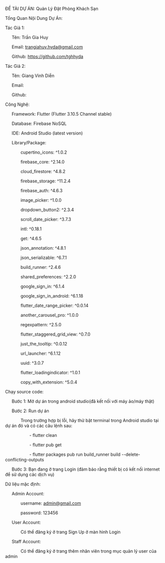 ﻿ĐỀ TÀI DỰ ÁN: Quản Lý Đặt Phòng Khách Sạn

Tổng Quan Nội Dung Dự Án:

Tác Giả 1:

`	`Tên: Trần Gia Huy

`	`Email: trangiahuy.hyda@gmail.com

`	`Github: https://github.com/tghhyda

Tác Giả 2:

`	`Tên: Giang Vinh Diễn

`	`Email:

`	`Github:

Công Nghệ:

`	`Framework: Flutter (Flutter 3.10.5 Channel stable)

`	`Database: Firebase NoSQL

`	`IDE: Android Studio (latest version)

`	`Library/Package:

`		`cupertino\_icons: ^1.0.2

`		`firebase\_core: ^2.14.0

`		`cloud\_firestore: ^4.8.2

`		`firebase\_storage: ^11.2.4

`		`firebase\_auth: ^4.6.3

`		`image\_picker: ^1.0.0

`		`dropdown\_button2: ^2.3.4

`		`scroll\_date\_picker: ^3.7.3

`		`intl: ^0.18.1

`		`get: ^4.6.5

`		`json\_annotation: ^4.8.1

`		`json\_serializable: ^6.7.1

`		`build\_runner: ^2.4.6

`		`shared\_preferences: ^2.2.0

`		`google\_sign\_in: ^6.1.4

`		`google\_sign\_in\_android: ^6.1.18

`		`flutter\_date\_range\_picker: ^0.0.14

`		`another\_carousel\_pro: ^1.0.0

`		`regexpattern: ^2.5.0

`		`flutter\_staggered\_grid\_view: ^0.7.0

`		`just\_the\_tooltip: ^0.0.12

`		`url\_launcher: ^6.1.12

`		`uuid: ^3.0.7

`		`flutter\_loadingindicator: ^1.0.1

`		`copy\_with\_extension: ^5.0.4

Chạy source code:

`	`Bước 1: Mở dự án trong android studio(đã kết nối với máy ảo/máy thật)

`	`Bước 2: Run dự án

`		`Trong trường hợp bị lỗi, hãy thử bật terminal trong Android studio tại dự án đó và có các câu lệnh sau:

`			`- flutter clean

`			`- flutter pub get

`			`- flutter packages pub run build\_runner build --delete-conflicting-outputs

`	`Bước 3: Bạn đang ở trang Login (đảm bảo rằng thiết bị có kết nối internet để sử dụng các dịch vụ)

Dữ liệu mặc định:

`	`Admin Account:

`		`username: admin@gmail.com

`		`password: 123456

`	`User Account:

`		`Có thể đăng ký ở trang Sign Up ở màn hình Login

`	`Staff Account:

`		`Có thể đăng ký ở trang thêm nhân viên trong mục quản lý user của admin




